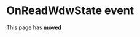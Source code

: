 # OnReadWdwState event #

This page has [**moved**](https://lib-docs.delphidabbler.com/WdwState/5/API/TPJCustomWdwState-OnReadWdwState)